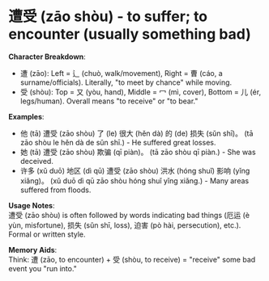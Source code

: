 # **遭受 (zāo shòu) - to suffer; to encounter (usually something bad)**

**Character Breakdown**:  
- 遭 (zāo): Left = 辶 (chuò, walk/movement), Right = 曹 (cáo, a surname/officials). Literally, "to meet by chance" while moving.  
- 受 (shòu): Top = 又 (yòu, hand), Middle = 冖 (mì, cover), Bottom = 儿 (ér, legs/human). Overall means "to receive" or "to bear."

**Examples**:  
- 他 (tā) 遭受 (zāo shòu) 了 (le) 很大 (hěn dà) 的 (de) 损失 (sǔn shī)。 (tā zāo shòu le hěn dà de sǔn shī.) - He suffered great losses.  
- 她 (tā) 遭受 (zāo shòu) 欺骗 (qī piàn)。 (tā zāo shòu qī piàn.) - She was deceived.  
- 许多 (xǔ duō) 地区 (dì qū) 遭受 (zāo shòu) 洪水 (hóng shuǐ) 影响 (yǐng xiǎng)。 (xǔ duō dì qū zāo shòu hóng shuǐ yǐng xiǎng.) - Many areas suffered from floods.

**Usage Notes**:  
遭受 (zāo shòu) is often followed by words indicating bad things (厄运 (è yùn, misfortune), 损失 (sǔn shī, loss), 迫害 (pò hài, persecution), etc.). Formal or written style.

**Memory Aids**:  
Think: 遭 (zāo, to encounter) + 受 (shòu, to receive) = "receive" some bad event you "run into."